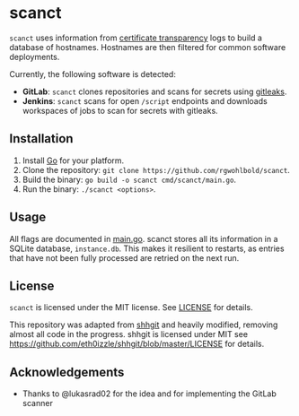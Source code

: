 # scanct

`scanct` uses information from [certificate transparency](https://certificate.transparency.dev/) logs to build a database of hostnames.
Hostnames are then filtered for common software deployments.

Currently, the following software is detected:

* **GitLab**: `scanct` clones repositories and scans for secrets using [gitleaks](https://github.com/zricethezav/gitleaks).
* **Jenkins**: `scanct` scans for open `/script` endpoints and downloads workspaces of jobs to scan for secrets with gitleaks.


## Installation

1. Install [Go](https://golang.org/doc/install) for your platform.
2. Clone the repository: `git clone https://github.com/rgwohlbold/scanct`.
3. Build the binary: `go build -o scanct cmd/scanct/main.go`.
4. Run the binary: `./scanct <options>`.

## Usage

All flags are documented in [main.go](blob/main/cmd/scanct/main.go).
scanct stores all its information in a SQLite database, `instance.db`.
This makes it resilient to restarts, as entries that have not been fully processed are retried on the next run.

## License

`scanct` is licensed under the MIT license. See [LICENSE](LICENSE) for details.

This repository was adapted from [shhgit](https://github.com/eth0izzle/shhgit) and heavily modified, removing almost all code in the progress.
shhgit is licensed under MIT see <https://github.com/eth0izzle/shhgit/blob/master/LICENSE> for details.

## Acknowledgements

* Thanks to @lukasrad02 for the idea and for implementing the GitLab scanner
